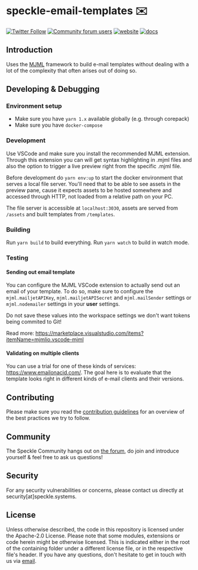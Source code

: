 # speckle-email-templates ✉️

[![Twitter Follow](https://img.shields.io/twitter/follow/SpeckleSystems?style=social)](https://twitter.com/SpeckleSystems) [![Community forum users](https://img.shields.io/discourse/users?server=https%3A%2F%2Fdiscourse.speckle.works&style=flat-square&logo=discourse&logoColor=white)](https://discourse.speckle.works) [![website](https://img.shields.io/badge/https://-speckle.systems-royalblue?style=flat-square)](https://speckle.systems) [![docs](https://img.shields.io/badge/docs-speckle.guide-orange?style=flat-square&logo=read-the-docs&logoColor=white)](https://speckle.guide/dev/)

## Introduction

Uses the [MJML](https://mjml.io/) framework to build e-mail templates without dealing with a lot of the complexity that often arises out of doing so.

## Developing & Debugging

### Environment setup

- Make sure you have `yarn 1.x` available globally (e.g. through corepack)
- Make sure you have `docker-compose`

### Development

Use VSCode and make sure you install the recommended MJML extension. Through this extension you can will get syntax highlighting in .mjml files and also the option to trigger a live preview right from the specific .mjml file.

Before development do `yarn env:up` to start the docker environment that serves a local file server. You'll need that to be able to see assets in the preview pane, cause it expects assets to be hosted somewhere and accessed through HTTP, not loaded from a relative path on your PC.

The file server is accessible at `localhost:3030`, assets are served from `/assets` and built templates from `/templates`.

### Building

Run `yarn build` to build everything. Run `yarn watch` to build in watch mode.

### Testing

#### Sending out email template

You can configure the MJML VSCode extension to actually send out an email of your template. To do so, make sure to configure the `mjml.mailjetAPIKey`, `mjml.mailjetAPISecret` and `mjml.mailSender` settings or `mjml.nodemailer` settings in your **user** settings.

Do not save these values into the workspace settings we don't want tokens being commited to Git!

Read more: https://marketplace.visualstudio.com/items?itemName=mjmlio.vscode-mjml

#### Validating on multiple clients

You can use a trial for one of these kinds of services: https://www.emailonacid.com/. The goal here is to evaluate that the template looks right in different kinds of e-mail clients and their versions.

## Contributing

Please make sure you read the [contribution guidelines](.github/CONTRIBUTING.md) for an overview of the best practices we try to follow.

## Community

The Speckle Community hangs out on [the forum](https://discourse.speckle.works), do join and introduce yourself & feel free to ask us questions!

## Security

For any security vulnerabilities or concerns, please contact us directly at security[at]speckle.systems.

## License

Unless otherwise described, the code in this repository is licensed under the Apache-2.0 License. Please note that some modules, extensions or code herein might be otherwise licensed. This is indicated either in the root of the containing folder under a different license file, or in the respective file's header. If you have any questions, don't hesitate to get in touch with us via [email](mailto:hello@speckle.systems).
